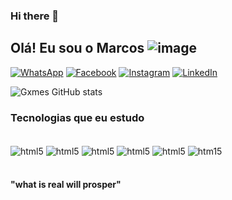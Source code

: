 ### Hi there 👋
## Olá! Eu sou o Marcos ![image](https://github.com/marcosgxmes/marcosgxmes/assets/129970704/88d0857d-892b-4356-8357-726131abe198)










[![WhatsApp](	https://img.shields.io/badge/WhatsApp-25D366?style=for-the-badge&logo=whatsapp&logoColor=white)](https://wa.me/5511948995770)
[![Facebook](https://img.shields.io/badge/Facebook-1877F2?style=for-the-badge&logo=facebook&logoColor=white)](https://www.facebook.com/gxmes999)
[![Instagram](	https://img.shields.io/badge/Instagram-E4405F?style=for-the-badge&logo=instagram&logoColor=white)](https://www.instagram.com/dev.obscure/)
[![LinkedIn](	https://img.shields.io/badge/LinkedIn-0077B5?style=for-the-badge&logo=linkedin&logoColor=white)](https://www.linkedin.com/in/marcos-g-64a632264/)

![Gxmes GitHub stats](https://github-readme-stats.vercel.app/api?username=marcosgxmes&show_icons=true&theme=tokyonight)

### Tecnologias que eu estudo

<div style="display: inline_block"><br/>
  <img align="center" alt="html5" src="https://img.shields.io/badge/HTML5-E34F26?style=for-the-badge&logo=html5&logoColor=white" />
  <img align="center" alt="html5" src="https://img.shields.io/badge/CSS3-1572B6?style=for-the-badge&logo=css3&logoColor=white" />
  <img align="center" alt="html5" src="https://img.shields.io/badge/JavaScript-F7DF1E?style=for-the-badge&logo=javascript&logoColor=black" />
  <img align="center" alt="html5" src="https://img.shields.io/badge/TypeScript-007ACC?style=for-the-badge&logo=typescript&logoColor=white" />
  <img align="center" alt="html5" src="https://img.shields.io/badge/React-20232A?style=for-the-badge&logo=react&logoColor=61DAFB" />
  <img align="center" alt="htm15"src"https://img.shields.io/badge/Node.js-43853D?style=for-the-badge&logo=node.js&logoColor=white" />
</div><br/>

#### "what is real will prosper"
